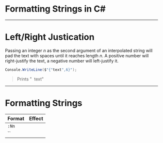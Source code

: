 # Formatting Strings in C#

---

# Left/Right Justication
Passing an integer _n_ as the second argument of an interpolated string will pad the text with spaces until it reaches length _n_.
A positive number will right-justify the text, a negative number will left-justify it.

```C#
Console.WriteLine($"{"text",6}");
```
> Prints "&nbsp;&nbsp;text"

---

# Formatting Strings

| Format | Effect | 
| ------ | ------ |
| `:Nn` |  |
| `` |  |
